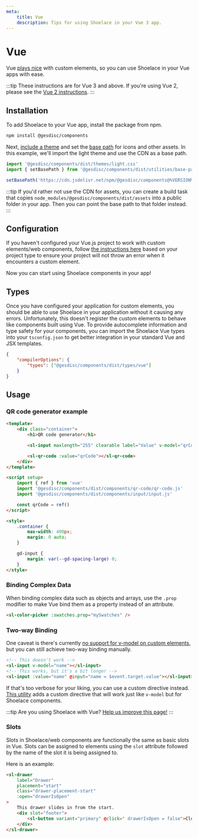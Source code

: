 ```yaml
---
meta:
    title: Vue
    description: Tips for using Shoelace in your Vue 3 app.
---
```


# Vue

Vue [plays nice](https://custom-elements-everywhere.com/#vue) with custom elements, so you can use Shoelace in your Vue apps with ease.

:::tip
These instructions are for Vue 3 and above. If you're using Vue 2, please see the [Vue 2 instructions](/frameworks/vue-2).
:::

## Installation

To add Shoelace to your Vue app, install the package from npm.

```bash
npm install @gesdisc/components
```

Next, [include a theme](/getting-started/themes) and set the [base path](/getting-started/installation#setting-the-base-path) for icons and other assets. In this example, we'll import the light theme and use the CDN as a base path.

```jsx
import '@gesdisc/components/dist/themes/light.css'
import { setBasePath } from '@gesdisc/components/dist/utilities/base-path'

setBasePath('https://cdn.jsdelivr.net/npm/@gesdisc/components@%VERSION%/%CDNDIR%/')
```

:::tip
If you'd rather not use the CDN for assets, you can create a build task that copies `node_modules/@gesdisc/components/dist/assets` into a public folder in your app. Then you can point the base path to that folder instead.
:::

## Configuration

If you haven't configured your Vue.js project to work with custom elements/web components, follow [the instructions here](https://vuejs.org/guide/extras/web-components.html#using-custom-elements-in-vue) based on your project type to ensure your project will not throw an error when it encounters a custom element.

Now you can start using Shoelace components in your app!

## Types

Once you have configured your application for custom elements, you should be able to use Shoelace in your application without it causing any errors. Unfortunately, this doesn't register the custom elements to behave like components built using Vue. To provide autocomplete information and type safety for your components, you can import the Shoelace Vue types into your `tsconfig.json` to get better integration in your standard Vue and JSX templates.

```json
{
    "compilerOptions": {
        "types": ["@gesdisc/components/dist/types/vue"]
    }
}
```

## Usage

### QR code generator example

```html
<template>
    <div class="container">
        <h1>QR code generator</h1>

        <sl-input maxlength="255" clearable label="Value" v-model="qrCode"></sl-input>

        <sl-qr-code :value="qrCode"></sl-qr-code>
    </div>
</template>

<script setup>
    import { ref } from 'vue'
    import '@gesdisc/components/dist/components/qr-code/qr-code.js'
    import '@gesdisc/components/dist/components/input/input.js'

    const qrCode = ref()
</script>

<style>
    .container {
        max-width: 400px;
        margin: 0 auto;
    }

    gd-input {
        margin: var(--gd-spacing-large) 0;
    }
</style>
```

### Binding Complex Data

When binding complex data such as objects and arrays, use the `.prop` modifier to make Vue bind them as a property instead of an attribute.

```html
<sl-color-picker :swatches.prop="mySwatches" />
```

### Two-way Binding

One caveat is there's currently [no support for v-model on custom elements](https://github.com/vuejs/vue/issues/7830), but you can still achieve two-way binding manually.

```html
<!-- This doesn't work -->
<sl-input v-model="name"></sl-input>
<!-- This works, but it's a bit longer -->
<sl-input :value="name" @input="name = $event.target.value"></sl-input>
```

If that's too verbose for your liking, you can use a custom directive instead. [This utility](https://www.npmjs.com/package/@shoelace-style/vue-gd-model) adds a custom directive that will work just like `v-model` but for Shoelace components.

:::tip
Are you using Shoelace with Vue? [Help us improve this page!](https://github.com/gesdisc/components/blob/next/docs/frameworks/vue.md)
:::

### Slots

Slots in Shoelace/web components are functionally the same as basic slots in Vue. Slots can be assigned to elements using the `slot` attribute followed by the name of the slot it is being assigned to.

Here is an example:

```html
<sl-drawer
    label="Drawer"
    placement="start"
    class="drawer-placement-start"
    :open="drawerIsOpen"
>
    This drawer slides in from the start.
    <div slot="footer">
        <sl-button variant="primary" @click=" drawerIsOpen = false">Close</sl-button>
    </div>
</sl-drawer>
```
